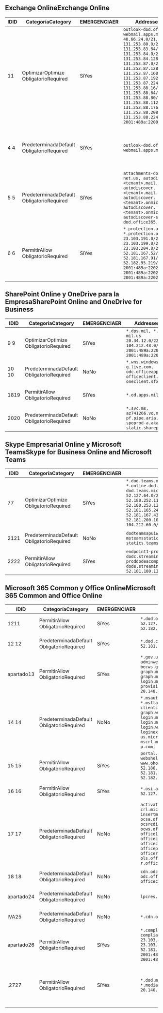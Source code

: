 <!--THIS FILE IS AUTOMATICALLY GENERATED. MANUAL CHANGES WILL BE OVERWRITTEN.-->
<!--Please contact the Office 365 Endpoints team with any questions.-->
<!--USGovDoD endpoints version 2020072800-->
<!--File generated 2020-08-08 08:00:08.2943-->

## <a name="exchange-online"></a><span data-ttu-id="9e27d-101">Exchange Online</span><span class="sxs-lookup"><span data-stu-id="9e27d-101">Exchange Online</span></span>

<span data-ttu-id="9e27d-102">ID</span><span class="sxs-lookup"><span data-stu-id="9e27d-102">ID</span></span> | <span data-ttu-id="9e27d-103">Categoría</span><span class="sxs-lookup"><span data-stu-id="9e27d-103">Category</span></span> | <span data-ttu-id="9e27d-104">EMERGENCIA</span><span class="sxs-lookup"><span data-stu-id="9e27d-104">ER</span></span> | <span data-ttu-id="9e27d-105">Addresses</span><span class="sxs-lookup"><span data-stu-id="9e27d-105">Addresses</span></span> | <span data-ttu-id="9e27d-106">Puertos</span><span class="sxs-lookup"><span data-stu-id="9e27d-106">Ports</span></span>
-- | -------------------- | --- | ---------------------------------------------------------------------------------------------------------------------------------------------------------------------------------------------------------------------------------------------------------------------------------------------------------------------------------------------------------------------------------------------- | -------------------------------
<span data-ttu-id="9e27d-107">1</span><span class="sxs-lookup"><span data-stu-id="9e27d-107">1</span></span> | <span data-ttu-id="9e27d-108">Optimizar</span><span class="sxs-lookup"><span data-stu-id="9e27d-108">Optimize</span></span><BR><span data-ttu-id="9e27d-109">Obligatorio</span><span class="sxs-lookup"><span data-stu-id="9e27d-109">Required</span></span> | <span data-ttu-id="9e27d-110">Sí</span><span class="sxs-lookup"><span data-stu-id="9e27d-110">Yes</span></span> | `outlook-dod.office365.us, webmail.apps.mil`<BR>`40.66.24.0/21, 131.253.80.0/24, 131.253.83.64/26, 131.253.84.0/26, 131.253.84.128/26, 131.253.87.0/25, 131.253.87.128/28, 131.253.87.160/27, 131.253.87.192/28, 131.253.87.224/28, 131.253.88.16/28, 131.253.88.64/28, 131.253.88.80/28, 131.253.88.112/28, 131.253.88.176/28, 131.253.88.208/28, 131.253.88.224/28, 2001:489a:2200:500::/56` | <span data-ttu-id="9e27d-111">**TCP:** 443, 80</span><span class="sxs-lookup"><span data-stu-id="9e27d-111">**TCP:** 443, 80</span></span>
<span data-ttu-id="9e27d-112">4 </span><span class="sxs-lookup"><span data-stu-id="9e27d-112">4</span></span> | <span data-ttu-id="9e27d-113">Predeterminada</span><span class="sxs-lookup"><span data-stu-id="9e27d-113">Default</span></span><BR><span data-ttu-id="9e27d-114">Obligatorio</span><span class="sxs-lookup"><span data-stu-id="9e27d-114">Required</span></span> | <span data-ttu-id="9e27d-115">Sí</span><span class="sxs-lookup"><span data-stu-id="9e27d-115">Yes</span></span> | `outlook-dod.office365.us, webmail.apps.mil` | <span data-ttu-id="9e27d-116">**TCP:** 143, 25, 587, 993, 995</span><span class="sxs-lookup"><span data-stu-id="9e27d-116">**TCP:** 143, 25, 587, 993, 995</span></span>
<span data-ttu-id="9e27d-117">5 </span><span class="sxs-lookup"><span data-stu-id="9e27d-117">5</span></span> | <span data-ttu-id="9e27d-118">Predeterminada</span><span class="sxs-lookup"><span data-stu-id="9e27d-118">Default</span></span><BR><span data-ttu-id="9e27d-119">Obligatorio</span><span class="sxs-lookup"><span data-stu-id="9e27d-119">Required</span></span> | <span data-ttu-id="9e27d-120">Sí</span><span class="sxs-lookup"><span data-stu-id="9e27d-120">Yes</span></span> | `attachments-dod.office365-net.us, autodiscover.<tenant>.mail.onmicrosoft.com, autodiscover.<tenant>.mail.onmicrosoft.us, autodiscover.<tenant>.onmicrosoft.com, autodiscover.<tenant>.onmicrosoft.us, autodiscover-s-dod.office365.us` | <span data-ttu-id="9e27d-121">**TCP:** 443, 80</span><span class="sxs-lookup"><span data-stu-id="9e27d-121">**TCP:** 443, 80</span></span>
<span data-ttu-id="9e27d-122">6 </span><span class="sxs-lookup"><span data-stu-id="9e27d-122">6</span></span> | <span data-ttu-id="9e27d-123">Permitir</span><span class="sxs-lookup"><span data-stu-id="9e27d-123">Allow</span></span><BR><span data-ttu-id="9e27d-124">Obligatorio</span><span class="sxs-lookup"><span data-stu-id="9e27d-124">Required</span></span> | <span data-ttu-id="9e27d-125">Sí</span><span class="sxs-lookup"><span data-stu-id="9e27d-125">Yes</span></span> | `*.protection.apps.mil, *.protection.office365.us`<BR>`23.103.191.0/24, 23.103.199.0/25, 23.103.204.0/22, 52.181.167.52/32, 52.181.167.91/32, 52.182.95.219/32, 2001:489a:2202::/62, 2001:489a:2202:8::/62, 2001:489a:2202:2000::/63` | <span data-ttu-id="9e27d-126">**TCP:** 25, 443</span><span class="sxs-lookup"><span data-stu-id="9e27d-126">**TCP:** 25, 443</span></span>

## <a name="sharepoint-online-and-onedrive-for-business"></a><span data-ttu-id="9e27d-127">SharePoint Online y OneDrive para la Empresa</span><span class="sxs-lookup"><span data-stu-id="9e27d-127">SharePoint Online and OneDrive for Business</span></span>

<span data-ttu-id="9e27d-128">ID</span><span class="sxs-lookup"><span data-stu-id="9e27d-128">ID</span></span> | <span data-ttu-id="9e27d-129">Categoría</span><span class="sxs-lookup"><span data-stu-id="9e27d-129">Category</span></span> | <span data-ttu-id="9e27d-130">EMERGENCIA</span><span class="sxs-lookup"><span data-stu-id="9e27d-130">ER</span></span> | <span data-ttu-id="9e27d-131">Addresses</span><span class="sxs-lookup"><span data-stu-id="9e27d-131">Addresses</span></span> | <span data-ttu-id="9e27d-132">Puertos</span><span class="sxs-lookup"><span data-stu-id="9e27d-132">Ports</span></span>
-- | -------------------- | --- | ------------------------------------------------------------------------------------------------------------------- | ----------------
<span data-ttu-id="9e27d-133">9 </span><span class="sxs-lookup"><span data-stu-id="9e27d-133">9</span></span> | <span data-ttu-id="9e27d-134">Optimizar</span><span class="sxs-lookup"><span data-stu-id="9e27d-134">Optimize</span></span><BR><span data-ttu-id="9e27d-135">Obligatorio</span><span class="sxs-lookup"><span data-stu-id="9e27d-135">Required</span></span> | <span data-ttu-id="9e27d-136">Sí</span><span class="sxs-lookup"><span data-stu-id="9e27d-136">Yes</span></span> | `*.dps.mil, *.sharepoint-mil.us`<BR>`20.34.12.0/22, 104.212.48.0/23, 2001:489a:2204::/63, 2001:489a:2204:c00::/54` | <span data-ttu-id="9e27d-137">**TCP:** 443, 80</span><span class="sxs-lookup"><span data-stu-id="9e27d-137">**TCP:** 443, 80</span></span>
<span data-ttu-id="9e27d-138">10 </span><span class="sxs-lookup"><span data-stu-id="9e27d-138">10</span></span> | <span data-ttu-id="9e27d-139">Predeterminada</span><span class="sxs-lookup"><span data-stu-id="9e27d-139">Default</span></span><BR><span data-ttu-id="9e27d-140">Obligatorio</span><span class="sxs-lookup"><span data-stu-id="9e27d-140">Required</span></span> | <span data-ttu-id="9e27d-141">No</span><span class="sxs-lookup"><span data-stu-id="9e27d-141">No</span></span> | `*.wns.windows.com, g.live.com, odc.officeapps.live.com, officeclient.microsoft.com, oneclient.sfx.ms` | <span data-ttu-id="9e27d-142">**TCP:** 443, 80</span><span class="sxs-lookup"><span data-stu-id="9e27d-142">**TCP:** 443, 80</span></span>
<span data-ttu-id="9e27d-143">18</span><span class="sxs-lookup"><span data-stu-id="9e27d-143">19</span></span> | <span data-ttu-id="9e27d-144">Permitir</span><span class="sxs-lookup"><span data-stu-id="9e27d-144">Allow</span></span><BR><span data-ttu-id="9e27d-145">Obligatorio</span><span class="sxs-lookup"><span data-stu-id="9e27d-145">Required</span></span> | <span data-ttu-id="9e27d-146">Sí</span><span class="sxs-lookup"><span data-stu-id="9e27d-146">Yes</span></span> | `*.od.apps.mil, od.apps.mil` | <span data-ttu-id="9e27d-147">**TCP:** 443, 80</span><span class="sxs-lookup"><span data-stu-id="9e27d-147">**TCP:** 443, 80</span></span>
<span data-ttu-id="9e27d-148">20</span><span class="sxs-lookup"><span data-stu-id="9e27d-148">20</span></span> | <span data-ttu-id="9e27d-149">Predeterminada</span><span class="sxs-lookup"><span data-stu-id="9e27d-149">Default</span></span><BR><span data-ttu-id="9e27d-150">Obligatorio</span><span class="sxs-lookup"><span data-stu-id="9e27d-150">Required</span></span> | <span data-ttu-id="9e27d-151">No</span><span class="sxs-lookup"><span data-stu-id="9e27d-151">No</span></span> | `*.svc.ms, az741266.vo.msecnd.net, pf.pipe.aria.microsoft.com, spoprod-a.akamaihd.net, static.sharepointonline.com` | <span data-ttu-id="9e27d-152">**TCP:** 443, 80</span><span class="sxs-lookup"><span data-stu-id="9e27d-152">**TCP:** 443, 80</span></span>

## <a name="skype-for-business-online-and-microsoft-teams"></a><span data-ttu-id="9e27d-153">Skype Empresarial Online y Microsoft Teams</span><span class="sxs-lookup"><span data-stu-id="9e27d-153">Skype for Business Online and Microsoft Teams</span></span>

<span data-ttu-id="9e27d-154">ID</span><span class="sxs-lookup"><span data-stu-id="9e27d-154">ID</span></span> | <span data-ttu-id="9e27d-155">Categoría</span><span class="sxs-lookup"><span data-stu-id="9e27d-155">Category</span></span> | <span data-ttu-id="9e27d-156">EMERGENCIA</span><span class="sxs-lookup"><span data-stu-id="9e27d-156">ER</span></span> | <span data-ttu-id="9e27d-157">Addresses</span><span class="sxs-lookup"><span data-stu-id="9e27d-157">Addresses</span></span> | <span data-ttu-id="9e27d-158">Puertos</span><span class="sxs-lookup"><span data-stu-id="9e27d-158">Ports</span></span>
-- | -------------------- | --- | -------------------------------------------------------------------------------------------------------------------------------------------------------------------------------------------------------------------------------------------------------------------------------------------------------------------------------------------------------- | -----------------------------------------------
<span data-ttu-id="9e27d-159">7</span><span class="sxs-lookup"><span data-stu-id="9e27d-159">7</span></span> | <span data-ttu-id="9e27d-160">Optimizar</span><span class="sxs-lookup"><span data-stu-id="9e27d-160">Optimize</span></span><BR><span data-ttu-id="9e27d-161">Obligatorio</span><span class="sxs-lookup"><span data-stu-id="9e27d-161">Required</span></span> | <span data-ttu-id="9e27d-162">Sí</span><span class="sxs-lookup"><span data-stu-id="9e27d-162">Yes</span></span> | `*.dod.teams.microsoft.us, *.online.dod.skypeforbusiness.us, dod.teams.microsoft.us`<BR>`52.127.64.0/21, 52.180.249.148/32, 52.180.252.118/32, 52.180.252.187/32, 52.180.253.137/32, 52.180.253.154/32, 52.181.165.243/32, 52.181.166.119/32, 52.181.167.43/32, 52.181.167.64/32, 52.181.200.104/32, 104.212.32.0/22, 104.212.60.0/23, 195.134.240.0/22` | <span data-ttu-id="9e27d-163">**TCP:** 443</span><span class="sxs-lookup"><span data-stu-id="9e27d-163">**TCP:** 443</span></span><BR><span data-ttu-id="9e27d-164">**UDP:** 3478, 3479, 3480, 3481</span><span class="sxs-lookup"><span data-stu-id="9e27d-164">**UDP:** 3478, 3479, 3480, 3481</span></span>
<span data-ttu-id="9e27d-165"> 21</span><span class="sxs-lookup"><span data-stu-id="9e27d-165">21</span></span> | <span data-ttu-id="9e27d-166">Predeterminada</span><span class="sxs-lookup"><span data-stu-id="9e27d-166">Default</span></span><BR><span data-ttu-id="9e27d-167">Obligatorio</span><span class="sxs-lookup"><span data-stu-id="9e27d-167">Required</span></span> | <span data-ttu-id="9e27d-168">No</span><span class="sxs-lookup"><span data-stu-id="9e27d-168">No</span></span> | `dodteamsapuiwebcontent.blob.core.usgovcloudapi.net, msteamsstatics.blob.core.usgovcloudapi.net, statics.teams.microsoft.com` | <span data-ttu-id="9e27d-169">**TCP:** 443</span><span class="sxs-lookup"><span data-stu-id="9e27d-169">**TCP:** 443</span></span>
<span data-ttu-id="9e27d-170">22</span><span class="sxs-lookup"><span data-stu-id="9e27d-170">22</span></span> | <span data-ttu-id="9e27d-171">Permitir</span><span class="sxs-lookup"><span data-stu-id="9e27d-171">Allow</span></span><BR><span data-ttu-id="9e27d-172">Obligatorio</span><span class="sxs-lookup"><span data-stu-id="9e27d-172">Required</span></span> | <span data-ttu-id="9e27d-173">Sí</span><span class="sxs-lookup"><span data-stu-id="9e27d-173">Yes</span></span> | `endpoint1-proddodcecompsvc-dodc.streaming.media.usgovcloudapi.net, endpoint1-proddodeacompsvc-dode.streaming.media.usgovcloudapi.net`<BR>`52.181.180.135/32, 52.182.53.6/32` | <span data-ttu-id="9e27d-174">**TCP:** 443</span><span class="sxs-lookup"><span data-stu-id="9e27d-174">**TCP:** 443</span></span>

## <a name="microsoft-365-common-and-office-online"></a><span data-ttu-id="9e27d-175">Microsoft 365 Common y Office Online</span><span class="sxs-lookup"><span data-stu-id="9e27d-175">Microsoft 365 Common and Office Online</span></span>

<span data-ttu-id="9e27d-176">ID</span><span class="sxs-lookup"><span data-stu-id="9e27d-176">ID</span></span> | <span data-ttu-id="9e27d-177">Categoría</span><span class="sxs-lookup"><span data-stu-id="9e27d-177">Category</span></span> | <span data-ttu-id="9e27d-178">EMERGENCIA</span><span class="sxs-lookup"><span data-stu-id="9e27d-178">ER</span></span> | <span data-ttu-id="9e27d-179">Addresses</span><span class="sxs-lookup"><span data-stu-id="9e27d-179">Addresses</span></span> | <span data-ttu-id="9e27d-180">Puertos</span><span class="sxs-lookup"><span data-stu-id="9e27d-180">Ports</span></span>
-- | ------------------- | --- | ---------------------------------------------------------------------------------------------------------------------------------------------------------------------------------------------------------------------------------------------------------------------------------------------------------------------------------------------------------------------------------------------- | ------------------------------------
<span data-ttu-id="9e27d-181">12</span><span class="sxs-lookup"><span data-stu-id="9e27d-181">11</span></span> | <span data-ttu-id="9e27d-182">Permitir</span><span class="sxs-lookup"><span data-stu-id="9e27d-182">Allow</span></span><BR><span data-ttu-id="9e27d-183">Obligatorio</span><span class="sxs-lookup"><span data-stu-id="9e27d-183">Required</span></span> | <span data-ttu-id="9e27d-184">Sí</span><span class="sxs-lookup"><span data-stu-id="9e27d-184">Yes</span></span> | `*.dod.online.office365.us`<BR>`52.127.80.0/23, 52.181.164.39/32, 52.182.95.191/32` | <span data-ttu-id="9e27d-185">**TCP:** 443</span><span class="sxs-lookup"><span data-stu-id="9e27d-185">**TCP:** 443</span></span>
<span data-ttu-id="9e27d-186">12 </span><span class="sxs-lookup"><span data-stu-id="9e27d-186">12</span></span> | <span data-ttu-id="9e27d-187">Predeterminada</span><span class="sxs-lookup"><span data-stu-id="9e27d-187">Default</span></span><BR><span data-ttu-id="9e27d-188">Obligatorio</span><span class="sxs-lookup"><span data-stu-id="9e27d-188">Required</span></span> | <span data-ttu-id="9e27d-189">Sí</span><span class="sxs-lookup"><span data-stu-id="9e27d-189">Yes</span></span> | `*.dod.cdn.office365.us`<BR>`52.181.164.39/32, 52.182.95.191/32` | <span data-ttu-id="9e27d-190">**TCP:** 443</span><span class="sxs-lookup"><span data-stu-id="9e27d-190">**TCP:** 443</span></span>
<span data-ttu-id="9e27d-191">apartado</span><span class="sxs-lookup"><span data-stu-id="9e27d-191">13</span></span> | <span data-ttu-id="9e27d-192">Permitir</span><span class="sxs-lookup"><span data-stu-id="9e27d-192">Allow</span></span><BR><span data-ttu-id="9e27d-193">Obligatorio</span><span class="sxs-lookup"><span data-stu-id="9e27d-193">Required</span></span> | <span data-ttu-id="9e27d-194">Sí</span><span class="sxs-lookup"><span data-stu-id="9e27d-194">Yes</span></span> | `*.gov.us.microsoftonline.com, adminwebservice.gov.us.microsoftonline.com, becws.gov.us.microsoftonline.com, dod-graph.microsoft.us, graph.microsoftazure.us, login.microsoftonline.us, provisioningapi.gov.us.microsoftonline.com`<BR>`20.140.232.0/23, 52.126.194.0/23` | <span data-ttu-id="9e27d-195">**TCP:** 443</span><span class="sxs-lookup"><span data-stu-id="9e27d-195">**TCP:** 443</span></span>
<span data-ttu-id="9e27d-196">14 </span><span class="sxs-lookup"><span data-stu-id="9e27d-196">14</span></span> | <span data-ttu-id="9e27d-197">Predeterminada</span><span class="sxs-lookup"><span data-stu-id="9e27d-197">Default</span></span><BR><span data-ttu-id="9e27d-198">Obligatorio</span><span class="sxs-lookup"><span data-stu-id="9e27d-198">Required</span></span> | <span data-ttu-id="9e27d-199">No</span><span class="sxs-lookup"><span data-stu-id="9e27d-199">No</span></span> | `*.msauth.net, *.msauthimages.us, *.msftauth.net, *.msftauthimages.us, clientconfig.microsoftonline-p.net, graph.windows.net, login.microsoftonline.com, login.microsoftonline-p.com, login.windows.net, loginex.microsoftonline.com, login-us.microsoftonline.com, mscrl.microsoft.com, nexus.microsoftonline-p.com, secure.aadcdn.microsoftonline-p.com` | <span data-ttu-id="9e27d-200">**TCP:** 443</span><span class="sxs-lookup"><span data-stu-id="9e27d-200">**TCP:** 443</span></span>
<span data-ttu-id="9e27d-201">15 </span><span class="sxs-lookup"><span data-stu-id="9e27d-201">15</span></span> | <span data-ttu-id="9e27d-202">Permitir</span><span class="sxs-lookup"><span data-stu-id="9e27d-202">Allow</span></span><BR><span data-ttu-id="9e27d-203">Obligatorio</span><span class="sxs-lookup"><span data-stu-id="9e27d-203">Required</span></span> | <span data-ttu-id="9e27d-204">Sí</span><span class="sxs-lookup"><span data-stu-id="9e27d-204">Yes</span></span> | `portal.apps.mil, webshell.dodsuite.office365.us, www.ohome.apps.mil`<BR>`52.180.251.166/32, 52.181.160.19/32, 52.181.160.113/32, 52.181.160.236/32, 52.182.54.237/32, 52.182.92.132/32` | <span data-ttu-id="9e27d-205">**TCP:** 443</span><span class="sxs-lookup"><span data-stu-id="9e27d-205">**TCP:** 443</span></span>
<span data-ttu-id="9e27d-206">16 </span><span class="sxs-lookup"><span data-stu-id="9e27d-206">16</span></span> | <span data-ttu-id="9e27d-207">Permitir</span><span class="sxs-lookup"><span data-stu-id="9e27d-207">Allow</span></span><BR><span data-ttu-id="9e27d-208">Obligatorio</span><span class="sxs-lookup"><span data-stu-id="9e27d-208">Required</span></span> | <span data-ttu-id="9e27d-209">Sí</span><span class="sxs-lookup"><span data-stu-id="9e27d-209">Yes</span></span> | `*.osi.apps.mil, dod.loki.office365.us`<BR>`52.127.72.0/21, 2001:489a:2206::/48` | <span data-ttu-id="9e27d-210">**TCP:** 443</span><span class="sxs-lookup"><span data-stu-id="9e27d-210">**TCP:** 443</span></span>
<span data-ttu-id="9e27d-211">17 </span><span class="sxs-lookup"><span data-stu-id="9e27d-211">17</span></span> | <span data-ttu-id="9e27d-212">Predeterminada</span><span class="sxs-lookup"><span data-stu-id="9e27d-212">Default</span></span><BR><span data-ttu-id="9e27d-213">Obligatorio</span><span class="sxs-lookup"><span data-stu-id="9e27d-213">Required</span></span> | <span data-ttu-id="9e27d-214">No</span><span class="sxs-lookup"><span data-stu-id="9e27d-214">No</span></span> | `activation.sls.microsoft.com, crl.microsoft.com, go.microsoft.com, insertmedia.bing.office.net, ocsa.officeapps.live.com, ocsredir.officeapps.live.com, ocws.officeapps.live.com, office15client.microsoft.com, officecdn.microsoft.com, officecdn.microsoft.com.edgesuite.net, officepreviewredir.microsoft.com, officeredir.microsoft.com, ols.officeapps.live.com, r.office.microsoft.com` | <span data-ttu-id="9e27d-215">**TCP:** 443, 80</span><span class="sxs-lookup"><span data-stu-id="9e27d-215">**TCP:** 443, 80</span></span>
<span data-ttu-id="9e27d-216">18 </span><span class="sxs-lookup"><span data-stu-id="9e27d-216">18</span></span> | <span data-ttu-id="9e27d-217">Predeterminada</span><span class="sxs-lookup"><span data-stu-id="9e27d-217">Default</span></span><BR><span data-ttu-id="9e27d-218">Obligatorio</span><span class="sxs-lookup"><span data-stu-id="9e27d-218">Required</span></span> | <span data-ttu-id="9e27d-219">No</span><span class="sxs-lookup"><span data-stu-id="9e27d-219">No</span></span> | `cdn.odc.officeapps.live.com, odc.officeapps.live.com, officeclient.microsoft.com` | <span data-ttu-id="9e27d-220">**TCP:** 443, 80</span><span class="sxs-lookup"><span data-stu-id="9e27d-220">**TCP:** 443, 80</span></span>
<span data-ttu-id="9e27d-221">apartado</span><span class="sxs-lookup"><span data-stu-id="9e27d-221">24</span></span> | <span data-ttu-id="9e27d-222">Predeterminada</span><span class="sxs-lookup"><span data-stu-id="9e27d-222">Default</span></span><BR><span data-ttu-id="9e27d-223">Obligatorio</span><span class="sxs-lookup"><span data-stu-id="9e27d-223">Required</span></span> | <span data-ttu-id="9e27d-224">No</span><span class="sxs-lookup"><span data-stu-id="9e27d-224">No</span></span> | `lpcres.delve.office.com` | <span data-ttu-id="9e27d-225">**TCP:** 443</span><span class="sxs-lookup"><span data-stu-id="9e27d-225">**TCP:** 443</span></span>
<span data-ttu-id="9e27d-226">IVA</span><span class="sxs-lookup"><span data-stu-id="9e27d-226">25</span></span> | <span data-ttu-id="9e27d-227">Predeterminada</span><span class="sxs-lookup"><span data-stu-id="9e27d-227">Default</span></span><BR><span data-ttu-id="9e27d-228">Obligatorio</span><span class="sxs-lookup"><span data-stu-id="9e27d-228">Required</span></span> | <span data-ttu-id="9e27d-229">No</span><span class="sxs-lookup"><span data-stu-id="9e27d-229">No</span></span> | `*.cdn.office.net` | <span data-ttu-id="9e27d-230">**TCP:** 443</span><span class="sxs-lookup"><span data-stu-id="9e27d-230">**TCP:** 443</span></span>
<span data-ttu-id="9e27d-231">apartado</span><span class="sxs-lookup"><span data-stu-id="9e27d-231">26</span></span> | <span data-ttu-id="9e27d-232">Permitir</span><span class="sxs-lookup"><span data-stu-id="9e27d-232">Allow</span></span><BR><span data-ttu-id="9e27d-233">Obligatorio</span><span class="sxs-lookup"><span data-stu-id="9e27d-233">Required</span></span> | <span data-ttu-id="9e27d-234">Sí</span><span class="sxs-lookup"><span data-stu-id="9e27d-234">Yes</span></span> | `*.compliance.apps.mil, *.security.apps.mil, compliance.apps.mil, security.apps.mil`<BR>`23.103.191.0/24, 23.103.199.0/25, 23.103.204.0/22, 52.181.167.52/32, 52.181.167.91/32, 52.182.95.219/32, 2001:489a:2202::/62, 2001:489a:2202:8::/62, 2001:489a:2202:2000::/63` | <span data-ttu-id="9e27d-235">**TCP:** 443, 80</span><span class="sxs-lookup"><span data-stu-id="9e27d-235">**TCP:** 443, 80</span></span>
<span data-ttu-id="9e27d-236">,27</span><span class="sxs-lookup"><span data-stu-id="9e27d-236">27</span></span> | <span data-ttu-id="9e27d-237">Permitir</span><span class="sxs-lookup"><span data-stu-id="9e27d-237">Allow</span></span><BR><span data-ttu-id="9e27d-238">Obligatorio</span><span class="sxs-lookup"><span data-stu-id="9e27d-238">Required</span></span> | <span data-ttu-id="9e27d-239">Sí</span><span class="sxs-lookup"><span data-stu-id="9e27d-239">Yes</span></span> | `*.dod.microsoftstream.us, *.media.osi.apps.mil`<BR>`20.140.163.0/24, 20.140.164.0/24` | <span data-ttu-id="9e27d-240">**TCP:** 1935, 1936, 2935, 2936, 443</span><span class="sxs-lookup"><span data-stu-id="9e27d-240">**TCP:** 1935, 1936, 2935, 2936, 443</span></span>
